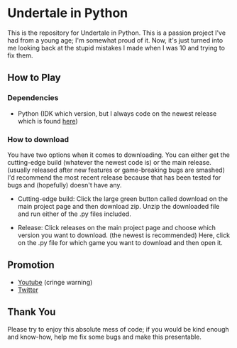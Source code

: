 # Undertale in Python

This is the repository for Undertale in Python. This is a passion project I've had from a young age; I'm somewhat proud of it. Now, it's just turned into me looking back at the stupid mistakes I made when I was 10 and trying to fix them.

## How to Play

### Dependencies

- Python (IDK which version, but I always code on the newest release which is found [here](https://www.python.org/downloads/))

### How to download

You have two options when it comes to downloading. You can either get the cutting-edge build (whatever the newest code is) or the main release. (usually released after new features or game-breaking bugs are smashed) I'd recommend the most recent release because that has been tested for bugs and (hopefully) doesn't have any.

- Cutting-edge build: Click the large green button called download on the main project page and then download zip. Unzip the downloaded file and run either of the .py files included.

- Release: Click releases on the main project page and choose which version you want to download. (the newest is recommended) Here, click on the .py file for which game you want to download and then open it.

## Promotion

- [Youtube](https://www.youtube.com/channel/UCMF5plyvE3mCZA8ke_mqWcw) (cringe warning)
- [Twitter](https://twitter.com/UrpGuy)

## Thank You

Please try to enjoy this absolute mess of code; if you would be kind enough and know-how, help me fix some bugs and make this presentable.
